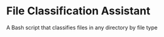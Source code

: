 # File Classification Assistant

A Bash script that classifies files in any directory by file type 
